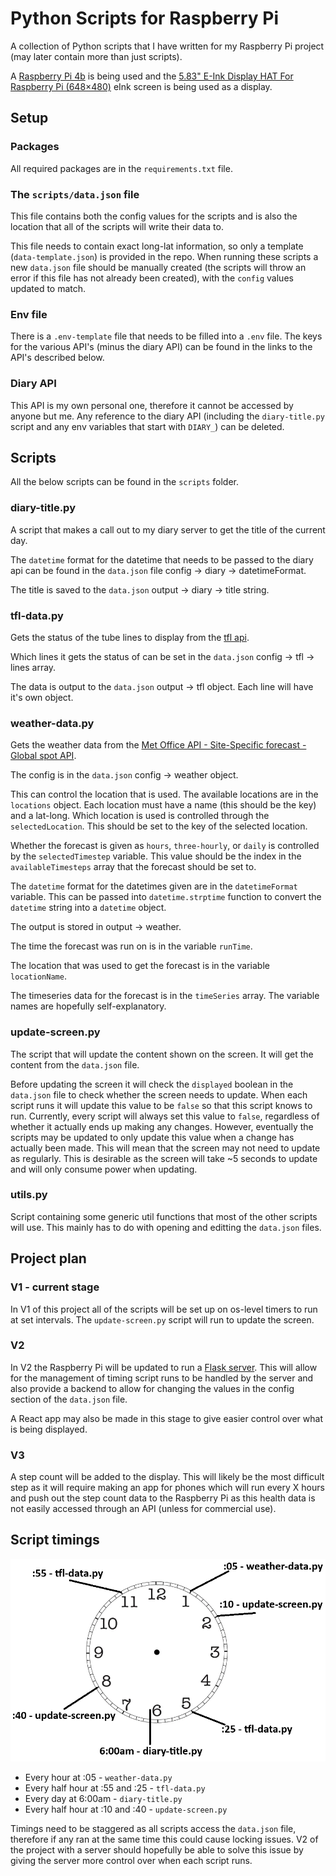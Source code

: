# Python Scripts for Raspberry Pi

A collection of Python scripts that I have written for my Raspberry Pi project (may later contain more than just scripts).

A [Raspberry Pi 4b](https://www.raspberrypi.com/products/raspberry-pi-4-model-b/) is being used and the [5.83" E-Ink Display HAT For Raspberry Pi (648×480)](https://thepihut.com/products/5-83-e-ink-display-hat-for-raspberry-pi-648x480?variant=38122006184131) eInk screen is being used as a display.

## Setup

### Packages

All required packages are in the `requirements.txt` file.

### The `scripts/data.json` file

This file contains both the config values for the scripts and is also the location that all of the scripts will write their data to.

This file needs to contain exact long-lat information, so only a template (`data-template.json`) is provided in the repo. When running these scripts a new `data.json` file should be manually created (the scripts will throw an error if this file has not already been created), with the `config` values updated to match.

### Env file

There is a `.env-template` file that needs to be filled into a `.env` file. The keys for the various API's (minus the diary API) can be found in the links to the API's described below.

### Diary API

This API is my own personal one, therefore it cannot be accessed by anyone but me. Any reference to the diary API (including the `diary-title.py` script and any env variables that start with `DIARY_`) can be deleted.

## Scripts

All the below scripts can be found in the `scripts` folder.

### diary-title.py

A script that makes a call out to my diary server to get the title of the current day.

The `datetime` format for the datetime that needs to be passed to the diary api can be found in the `data.json` file config -> diary -> datetimeFormat.

The title is saved to the `data.json` output -> diary -> title string.

### tfl-data.py

Gets the status of the tube lines to display from the [tfl api](https://api-portal.tfl.gov.uk/).

Which lines it gets the status of can be set in the `data.json` config -> tfl -> lines array.

The data is output to the `data.json` output -> tfl object. Each line will have it's own object.

### weather-data.py

Gets the weather data from the [Met Office API - Site-Specific forecast - Global spot API](https://datahub.metoffice.gov.uk/docs/f/category/site-specific/overview).

The config is in the `data.json` config -> weather object.

This can control the location that is used. The available locations are in the `locations` object. Each location must have a name (this should be the key) and a lat-long. Which location is used is controlled through the `selectedLocation`. This should be set to the key of the selected location.

Whether the forecast is given as `hours`, `three-hourly`, or `daily` is controlled by the `selectedTimestep` variable. This value should be the index in the `availableTimesteps` array that the forecast should be set to.

The `datetime` format for the datetimes given are in the `datetimeFormat` variable. This can be passed into `datetime.strptime` function to convert the `datetime` string into a `datetime` object.

The output is stored in output -> weather.

The time the forecast was run on is in the variable `runTime`.

The location that was used to get the forecast is in the variable `locationName`.

The timeseries data for the forecast is in the `timeSeries` array. The variable names are hopefully self-explanatory.

### update-screen.py

The script that will update the content shown on the screen. It will get the content from the `data.json` file.

Before updating the screen it will check the `displayed` boolean in the `data.json` file to check whether the screen needs to update. When each script runs it will update this value to be `false` so that this script knows to run. Currently, every script will always set this value to `false`, regardless of whether it actually ends up making any changes. However, eventually the scripts may be updated to only update this value when a change has actually been made. This will mean that the screen may not need to update as regularly. This is desirable as the screen will take ~5 seconds to update and will only consume power when updating.

### utils.py

Script containing some generic util functions that most of the other scripts will use. This mainly has to do with opening and editting the `data.json` files.

## Project plan

### V1 - current stage

In V1 of this project all of the scripts will be set up on os-level timers to run at set intervals. The `update-screen.py` script will run to update the screen.

### V2

In V2 the Raspberry Pi will be updated to run a [Flask server](https://flask.palletsprojects.com/en/stable/). This will allow for the management of timing script runs to be handled by the server and also provide a backend to allow for changing the values in the config section of the `data.json` file.

A React app may also be made in this stage to give easier control over what is being displayed.

### V3

A step count will be added to the display. This will likely be the most difficult step as it will require making an app for phones which will run every X hours and push out the step count data to the Raspberry Pi as this health data is not easily accessed through an API (unless for commercial use).

## Script timings

![Script timings](./readme-images/script%20timings.png)

- Every hour at :05 - `weather-data.py`
- Every half hour at :55 and :25 - `tfl-data.py`
- Every day at 6:00am - `diary-title.py`
- Every half hour at :10 and :40 - `update-screen.py`

Timings need to be staggered as all scripts access the `data.json` file, therefore if any ran at the same time this could cause locking issues. V2 of the project with a server should hopefully be able to solve this issue by giving the server more control over when each script runs.
